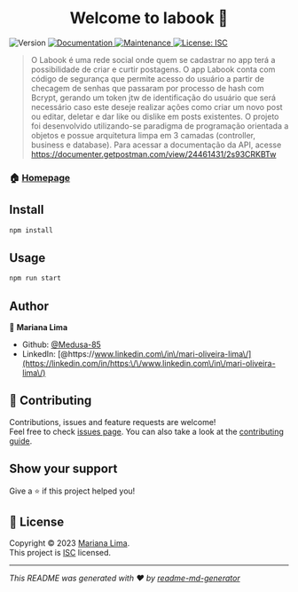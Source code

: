<h1 align="center">Welcome to labook 👋</h1>
<p>
  <img alt="Version" src="https://img.shields.io/badge/version-1.0.0-blue.svg?cacheSeconds=2592000" />
  <a href="https://github.com/Medusa-85/labook#readme" target="_blank">
    <img alt="Documentation" src="https://img.shields.io/badge/documentation-yes-brightgreen.svg" />
  </a>
  <a href="https://github.com/Medusa-85/labook/graphs/commit-activity" target="_blank">
    <img alt="Maintenance" src="https://img.shields.io/badge/Maintained%3F-yes-green.svg" />
  </a>
  <a href="https://github.com/Medusa-85/labook/blob/master/LICENSE" target="_blank">
    <img alt="License: ISC" src="https://img.shields.io/github/license/Medusa-85/labook" />
  </a>
</p>

> O Labook é uma rede social onde quem se cadastrar no app terá a possibilidade de criar e curtir postagens. O app Labook conta com código de segurança que permite acesso do usuário a partir de checagem de senhas que passaram por processo de hash com Bcrypt, gerando um token jtw de identificação do usuário que será necessário caso este deseje realizar ações como criar um novo post ou editar, deletar e dar like ou dislike em posts existentes. O projeto foi desenvolvido utilizando-se paradigma de programação orientada a objetos e possue arquitetura limpa em 3 camadas (controller, business e database). Para acessar a documentação da API, acesse https://documenter.getpostman.com/view/24461431/2s93CRKBTw

### 🏠 [Homepage](https://github.com/Medusa-85/labook#readme)

## Install

```sh
npm install
```

## Usage

```sh
npm run start
```

## Author

👤 **Mariana Lima**

* Github: [@Medusa-85](https://github.com/Medusa-85)
* LinkedIn: [@https:\/\/www.linkedin.com\/in\/mari-oliveira-lima\/](https://linkedin.com/in/https:\/\/www.linkedin.com\/in\/mari-oliveira-lima\/)

## 🤝 Contributing

Contributions, issues and feature requests are welcome!<br />Feel free to check [issues page](https://github.com/Medusa-85/labook/issues). You can also take a look at the [contributing guide](https://github.com/Medusa-85/labook/blob/master/CONTRIBUTING.md).

## Show your support

Give a ⭐️ if this project helped you!

## 📝 License

Copyright © 2023 [Mariana Lima](https://github.com/Medusa-85).<br />
This project is [ISC](https://github.com/Medusa-85/labook/blob/master/LICENSE) licensed.

***
_This README was generated with ❤️ by [readme-md-generator](https://github.com/kefranabg/readme-md-generator)_
